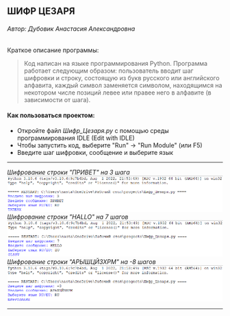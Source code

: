 ## ШИФР ЦЕЗАРЯ
###### *Автор: Дубовик Анастасия Александровна*
Краткое описание программы:
> Код написан на языке программирования Python. Программа работает следующим образом: пользователь вводит шаг шифровки и строку, состоящую из букв русского или английского алфавита, каждый символ заменяется символом, находящимся на некотором числе позиций левее или правее него в алфавите (в зависимости от шага).

#### **Как пользоваться проектом:**
+ Откройте файл *Шифр_Цезаря.py* с помощью среды программирования IDLE (Edit with IDLE)
+ Чтобы запустить код, выберите "Run" → "Run Module" (или F5)
+ Введите шаг шифровки, сообщение и выберите язык
---
*Шифрование строки "ПРИВЕТ" на 3 шага*
![тест1](Тест1.png)
*Шифрование строки "HALLO" на 7 шагов*
![тест2](Тест2.png)
*Шифрование строки "АРЫШЦЙЗХРМ" на -8 шагов*
![тест3](Тест3.png)

---
